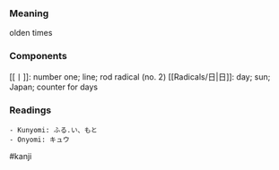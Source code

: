 ### Meaning

olden times

### Components

[[丨]]: number one; line; rod radical (no. 2) [[Radicals/日|日]]: day; sun; Japan; counter for days

### Readings

```
- Kunyomi: ふる.い、もと
- Onyomi: キュウ
```

#kanji